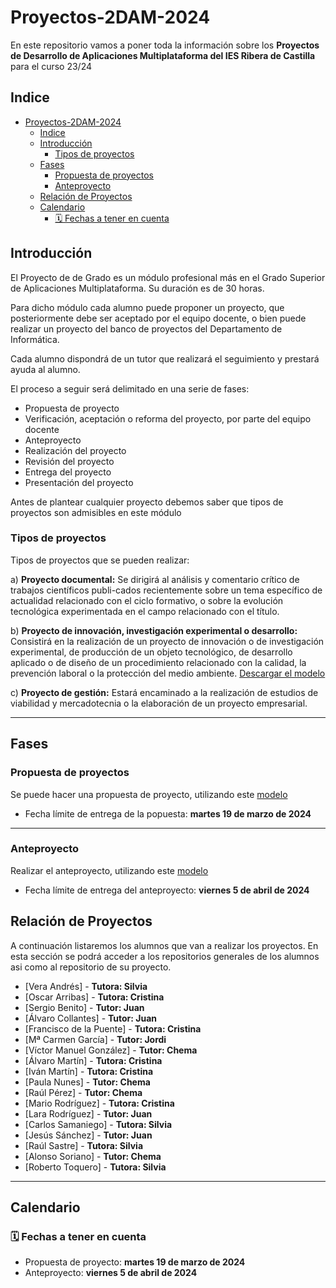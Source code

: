 # Proyectos-2DAM-2024

En este repositorio vamos a poner toda la información sobre los **Proyectos de Desarrollo de Aplicaciones Multiplataforma del IES Ribera de Castilla** para el curso 23/24

## Indice

- [Proyectos-2DAM-2024](#proyectos-2dam-2024)
  - [Indice](#indice)
  - [Introducción](#introducci%C3%B3n)
    - [Tipos de proyectos](#tipos-de-proyectos)
  - [Fases](#fases)
    - [Propuesta de proyectos](#propuesta-de-proyectos)
    - [Anteproyecto](#Anteproyecto)
  - [Relación de Proyectos](#relaci%C3%B3n-de-proyectos)
  - [Calendario](#calendario)
    - [🗓️ Fechas a tener en cuenta](#%EF%B8%8F-fechas-a-tener-en-cuenta)

## Introducción

El Proyecto de de Grado es un módulo profesional más en el Grado Superior de Aplicaciones Multiplataforma. Su duración es de 30 horas.

Para dicho módulo cada alumno puede proponer un proyecto, que posteriormente debe ser aceptado por el equipo docente, o bien puede realizar un proyecto del banco de proyectos del Departamento de Informática.

Cada alumno dispondrá de un tutor que realizará el seguimiento y prestará ayuda al alumno.

El proceso a seguir será delimitado en una serie de fases:

- Propuesta de proyecto
- Verificación, aceptación o reforma del proyecto, por parte del equipo docente
- Anteproyecto
- Realización del proyecto
- Revisión del proyecto
- Entrega del proyecto
- Presentación del proyecto

Antes de plantear cualquier proyecto debemos saber que tipos de proyectos son admisibles en este módulo

### Tipos de proyectos

Tipos de proyectos que se pueden realizar:

a) **Proyecto documental:** Se dirigirá al análisis y comentario crítico de trabajos científicos publi-cados recientemente sobre un tema específico de actualidad relacionado con el ciclo formativo, o sobre la evolución tecnológica experimentada en el campo relacionado con el título. 

b) **Proyecto de innovación, investigación experimental o desarrollo:** Consistirá en la realización de un proyecto de innovación o de investigación experimental, de producción de un objeto tecnológico, de desarrollo aplicado o de diseño de un procedimiento relacionado con la calidad, la prevención laboral o la protección del medio ambiente. [Descargar el modelo](Proyecto-EsquemaMemoriaDAM-Desarrollo_24.docx)

c) **Proyecto de gestión:** Estará encaminado a la realización de estudios de viabilidad y mercadotecnia o la elaboración de un proyecto empresarial. 

---

## Fases

### Propuesta de proyectos

Se puede hacer una propuesta de proyecto, utilizando este [modelo](Proyecto-Propuesta_24.doc)

- Fecha límite de entrega de la popuesta: **martes 19 de marzo de 2024**

---
### Anteproyecto

Realizar el anteproyecto, utilizando este [modelo](Proyecto-EsquemaAnteproyecto_24.docx)

- Fecha límite de entrega del anteproyecto: **viernes 5 de abril de 2024**


## Relación de Proyectos

A continuación listaremos los alumnos que van a realizar los proyectos. En esta sección se podrá acceder a los repositorios generales de los alumnos asi como al repositorio de su proyecto.

- [Vera Andrés] - **Tutora: Silvia**
- [Oscar Arribas] - **Tutora: Cristina**
- [Sergio Benito] - **Tutor: Juan**
- [Álvaro Collantes] - **Tutor: Juan** 
- [Francisco de la Puente] - **Tutora: Cristina**
- [Mª Carmen García] - **Tutor: Jordi**
- [Víctor Manuel González] - **Tutor: Chema**
- [Álvaro Martín] - **Tutora: Cristina** 
- [Iván Martín] - **Tutora: Cristina**
- [Paula Nunes] - **Tutor: Chema**
- [Raúl Pérez] - **Tutor: Chema**
- [Mario Rodríguez] - **Tutora: Cristina**
- [Lara Rodríguez] - **Tutor: Juan**
- [Carlos Samaniego] - **Tutora: Silvia**
- [Jesús Sánchez] - **Tutor: Juan** 
- [Raúl Sastre] - **Tutora: Silvia**
- [Alonso Soriano] - **Tutor: Chema**
- [Roberto Toquero] - **Tutora: Silvia**

---

## Calendario

### 🗓️ Fechas a tener en cuenta

- Propuesta de proyecto: **martes 19 de marzo de 2024**
- Anteproyecto: **viernes 5 de abril de 2024**
